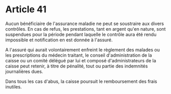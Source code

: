 # Article 41

Aucun bénéficiaire de l'assurance maladie ne peut se soustraire aux divers contrôles. En cas de refus, les prestations, tant en argent qu'en nature, sont suspendues pour la période pendant laquelle le contrôle aura été rendu impossible et notification en est donnée à l'assuré.

A l'assuré qui aurait volontairement enfreint le règlement des malades ou les prescriptions du médecin traitant, le conseil d'administration de la caisse ou un comité délégué par lui et composé d'administrateurs de la caisse peut retenir, à titre de pénalité, tout ou partie des indemnités journalières dues.

Dans tous les cas d'abus, la caisse poursuit le remboursement des frais inutiles.
